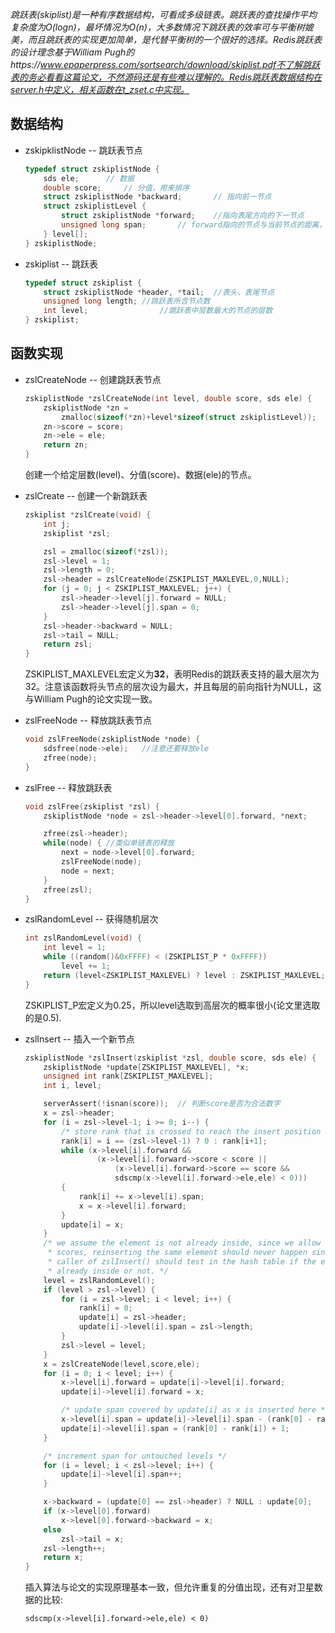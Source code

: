 *跳跃表(skiplist)是一种有序数据结构，可看成多级链表。跳跃表的查找操作平均复杂度为O(logn)，最坏情况为O(n)，大多数情况下跳跃表的效率可与平衡树媲美，而且跳跃表的实现更加简单，是代替平衡树的一个很好的选择。Redis跳跃表的设计理念基于William Pugh的https://www.epaperpress.com/sortsearch/download/skiplist.pdf不了解跳跃表的务必看看这篇论文，不然源码还是有些难以理解的。Redis跳跃表数据结构在server.h中定义，相关函数在t_zset.c中实现。*



## 数据结构

* zskipklistNode  -- 跳跃表节点

  ```c
  typedef struct zskiplistNode {
      sds ele;		// 数据
      double score;		// 分值，用来排序
      struct zskiplistNode *backward;		// 指向前一节点
      struct zskiplistLevel {
          struct zskiplistNode *forward;	//指向表尾方向的下一节点
          unsigned long span;		// forward指向的节点与当前节点的距离，即跨度
      } level[];
  } zskiplistNode;
  ```




* zskiplist   -- 跳跃表

  ```c
  typedef struct zskiplist {
      struct zskiplistNode *header, *tail;	//表头、表尾节点
      unsigned long length;	//跳跃表所含节点数
      int level;				//跳跃表中层数最大的节点的层数
  } zskiplist;
  ```





## 函数实现


* zslCreateNode   -- 创建跳跃表节点

  ```c
  zskiplistNode *zslCreateNode(int level, double score, sds ele) {
      zskiplistNode *zn =
          zmalloc(sizeof(*zn)+level*sizeof(struct zskiplistLevel));
      zn->score = score;
      zn->ele = ele;
      return zn;
  }
  ```

  创建一个给定层数(level)、分值(score)、数据(ele)的节点。
  
  

* zslCreate   -- 创建一个新跳跃表

  ```c
  zskiplist *zslCreate(void) {
      int j;
      zskiplist *zsl;
  
      zsl = zmalloc(sizeof(*zsl));
      zsl->level = 1;
      zsl->length = 0;
      zsl->header = zslCreateNode(ZSKIPLIST_MAXLEVEL,0,NULL);
      for (j = 0; j < ZSKIPLIST_MAXLEVEL; j++) {
          zsl->header->level[j].forward = NULL;
          zsl->header->level[j].span = 0;
      }
      zsl->header->backward = NULL;
      zsl->tail = NULL;
      return zsl;
  }
  ```

  ZSKIPLIST_MAXLEVEL宏定义为**32**，表明Redis的跳跃表支持的最大层次为32。注意该函数将头节点的层次设为最大，并且每层的前向指针为NULL，这与William Pugh的论文实现一致。



* zslFreeNode   -- 释放跳跃表节点

  ```c
  void zslFreeNode(zskiplistNode *node) {
      sdsfree(node->ele);	//注意还要释放ele
      zfree(node);
  }
  ```

  

* zslFree   -- 释放跳跃表

  ```c
  void zslFree(zskiplist *zsl) {
      zskiplistNode *node = zsl->header->level[0].forward, *next;
  
      zfree(zsl->header);
      while(node) {	//类似单链表的释放
          next = node->level[0].forward;
          zslFreeNode(node);
          node = next;
      }
      zfree(zsl);
  }
  ```



* zslRandomLevel   -- 获得随机层次

  ```c
  int zslRandomLevel(void) {
      int level = 1;
      while ((random()&0xFFFF) < (ZSKIPLIST_P * 0xFFFF))
          level += 1;
      return (level<ZSKIPLIST_MAXLEVEL) ? level : ZSKIPLIST_MAXLEVEL;
  }
  ```

  ZSKIPLIST_P宏定义为0.25，所以level选取到高层次的概率很小(论文里选取的是0.5).



* zslInsert   -- 插入一个新节点

  ```c
  zskiplistNode *zslInsert(zskiplist *zsl, double score, sds ele) {
      zskiplistNode *update[ZSKIPLIST_MAXLEVEL], *x;
      unsigned int rank[ZSKIPLIST_MAXLEVEL];
      int i, level;
  
      serverAssert(!isnan(score));	// 判断score是否为合法数字
      x = zsl->header;
      for (i = zsl->level-1; i >= 0; i--) {
          /* store rank that is crossed to reach the insert position */
          rank[i] = i == (zsl->level-1) ? 0 : rank[i+1];
          while (x->level[i].forward &&
                  (x->level[i].forward->score < score ||
                      (x->level[i].forward->score == score &&
                      sdscmp(x->level[i].forward->ele,ele) < 0)))
          {
              rank[i] += x->level[i].span;
              x = x->level[i].forward;
          }
          update[i] = x;
      }
      /* we assume the element is not already inside, since we allow duplicated
       * scores, reinserting the same element should never happen since the
       * caller of zslInsert() should test in the hash table if the element is
       * already inside or not. */
      level = zslRandomLevel();
      if (level > zsl->level) {
          for (i = zsl->level; i < level; i++) {
              rank[i] = 0;
              update[i] = zsl->header;
              update[i]->level[i].span = zsl->length;
          }
          zsl->level = level;
      }
      x = zslCreateNode(level,score,ele);
      for (i = 0; i < level; i++) {
          x->level[i].forward = update[i]->level[i].forward;
          update[i]->level[i].forward = x;
  
          /* update span covered by update[i] as x is inserted here */
          x->level[i].span = update[i]->level[i].span - (rank[0] - rank[i]);
          update[i]->level[i].span = (rank[0] - rank[i]) + 1;
      }
  
      /* increment span for untouched levels */
      for (i = level; i < zsl->level; i++) {
          update[i]->level[i].span++;
      }
  
      x->backward = (update[0] == zsl->header) ? NULL : update[0];
      if (x->level[0].forward)
          x->level[0].forward->backward = x;
      else
          zsl->tail = x;
      zsl->length++;
      return x;
  }
  ```

  插入算法与论文的实现原理基本一致，但允许重复的分值出现，还有对卫星数据的比较:

  `sdscmp(x->level[i].forward->ele,ele) < 0)`